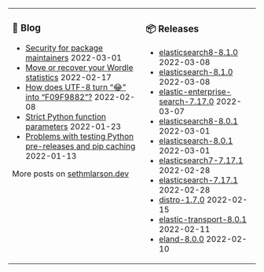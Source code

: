 <table><tr><td valign="top">

### 📰 Blog
<!-- blog starts -->
* [Security for package maintainers](http://sethmlarson.dev/blog/security-for-package-maintainers?date=2022-03-01) 2022-03-01
* [Move or recover your Wordle statistics](http://sethmlarson.dev/blog/wordle-stats?date=2022-02-17) 2022-02-17
* [How does UTF-8 turn “😂” into “F09F9882”?](http://sethmlarson.dev/blog/utf-8?date=2022-02-08) 2022-02-08
* [Strict Python function parameters](http://sethmlarson.dev/blog/strict-python-function-parameters?date=2022-01-23) 2022-01-23
* [Problems with testing Python pre-releases and pip caching](http://sethmlarson.dev/blog/python-prereleases-and-pip-cache?date=2022-01-13) 2022-01-13
<!-- blog ends -->
More posts on [sethmlarson.dev](https://sethmlarson.dev)
</td><td valign="top">

### 📦 Releases
<!-- other starts -->
* [elasticsearch8-8.1.0](https://pypi.org/project/elasticsearch8/8.1.0) 2022-03-08
* [elasticsearch-8.1.0](https://pypi.org/project/elasticsearch/8.1.0) 2022-03-08
* [elastic-enterprise-search-7.17.0](https://pypi.org/project/elastic-enterprise-search/7.17.0) 2022-03-07
* [elasticsearch8-8.0.1](https://pypi.org/project/elasticsearch8/8.0.1) 2022-03-01
* [elasticsearch-8.0.1](https://pypi.org/project/elasticsearch/8.0.1) 2022-03-01
* [elasticsearch7-7.17.1](https://pypi.org/project/elasticsearch7/7.17.1) 2022-02-28
* [elasticsearch-7.17.1](https://pypi.org/project/elasticsearch/7.17.1) 2022-02-28
* [distro-1.7.0](https://pypi.org/project/distro/1.7.0) 2022-02-15
* [elastic-transport-8.0.1](https://pypi.org/project/elastic-transport/8.0.1) 2022-02-11
* [eland-8.0.0](https://pypi.org/project/eland/8.0.0) 2022-02-10
<!-- other ends -->
</td></tr></table>
